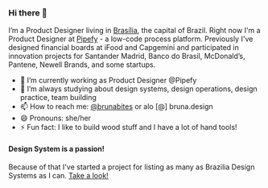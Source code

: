 ### Hi there 👋

<!--
**brunabites/brunabites** is a ✨ _special_ ✨ repository because its `README.md` (this file) appears on your GitHub profile.-->

I’m a Product Designer living in [Brasília](https://en.wikipedia.org/wiki/Bras%C3%ADlia), the capital of Brazil. Right now I'm a Product Designer at [Pipefy](https://pipefy.com) - a low-code process platform. Previously I've designed financial boards at iFood and Capgemini and participated in innovation projects for Santander Madrid, Banco do Brasil, McDonald’s, Pantene, Newell Brands, and some startups.

- 🔭 I’m currently working as Product Designer @Pipefy
- 🌱 I’m always studying about design systems, design operations, design practice, team building
- 📫 How to reach me: [@brunabites](https://twitter.com/brunabites) or alo [@] bruna.design
- 😄 Pronouns: she/her
- ⚡ Fun fact: I like to build wood stuff and I have a lot of hand tools!


#### Design System is a passion!
Because of that I've started a project for listing as many as Brazilia Design Systems as I can. [Take a look!](https://github.com/brunabites/brazilian-design-systems#readme)
